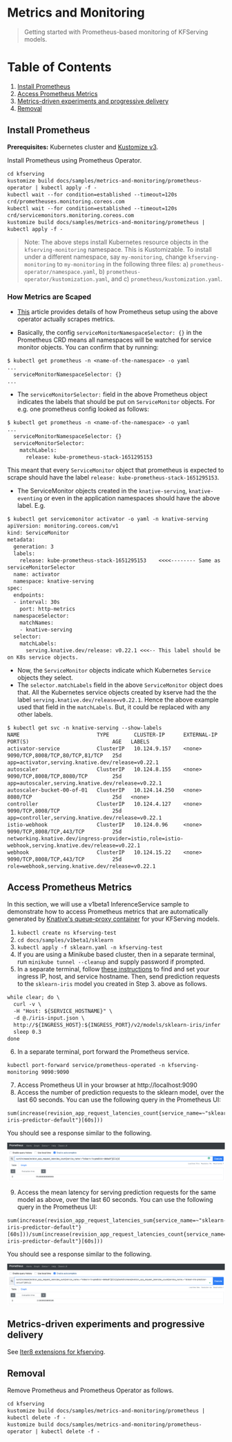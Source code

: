 # Metrics and Monitoring

> Getting started with Prometheus-based monitoring of KFServing models.

# Table of Contents
1. [Install Prometheus](#install-prometheus)
2. [Access Prometheus Metrics](#access-prometheus-metrics)
3. [Metrics-driven experiments and progressive delivery](#metrics-driven-experiments-and-progressive-delivery)
4. [Removal](#removal)

## Install Prometheus

**Prerequisites:** Kubernetes cluster and [Kustomize v3](https://kubectl.docs.kubernetes.io/installation/kustomize/).

Install Prometheus using Prometheus Operator.

```shell
cd kfserving
kustomize build docs/samples/metrics-and-monitoring/prometheus-operator | kubectl apply -f -
kubectl wait --for condition=established --timeout=120s crd/prometheuses.monitoring.coreos.com
kubectl wait --for condition=established --timeout=120s crd/servicemonitors.monitoring.coreos.com
kustomize build docs/samples/metrics-and-monitoring/prometheus | kubectl apply -f -
```

> Note: The above steps install Kubernetes resource objects in the `kfserving-monitoring` namespace. This is Kustomizable. To install under a different namespace, say `my-monitoring`, change `kfserving-monitoring` to `my-monitoring` in the following three files: a) `prometheus-operator/namespace.yaml`, b) `prometheus-operator/kustomization.yaml`, and c) `prometheus/kustomization.yaml`.

### How Metrics are Scaped

* [This](https://github.com/prometheus-operator/prometheus-operator/blob/main/Documentation/user-guides/getting-started.md) article provides details of how Prometheus setup using the above operator actually scrapes metrics.

* Basically, the config `serviceMonitorNamespaceSelector: {}` in the Prometheus CRD means all namespaces will be watched for service monitor objects. You can confirm that by running:

```
$ kubectl get prometheus -n <name-of-the-namespace> -o yaml
...
  serviceMonitorNamespaceSelector: {}
...
```

* The `serviceMonitorSelector:` field in the above Prometheus object indicates the labels that should be put on `ServiceMonitor` objects. For e.g. one prometheus config looked as follows:

```
$ kubectl get prometheus -n <name-of-the-namespace> -o yaml
...
  serviceMonitorNamespaceSelector: {}
  serviceMonitorSelector:
    matchLabels:
      release: kube-prometheus-stack-1651295153
```
This meant that every `ServiceMonitor` object that prometheus is expected to scrape should have the label `release: kube-prometheus-stack-1651295153`.

* The ServiceMonitor objects created in the `knative-serving`, `knative-eventing` or even in the application namespaces should have the above label. E.g.

```
$ kubectl get servicemonitor activator -o yaml -n knative-serving
apiVersion: monitoring.coreos.com/v1
kind: ServiceMonitor
metadata:
  generation: 3
  labels:
    release: kube-prometheus-stack-1651295153    <<<<-------- Same as serviceMonitorSelector
  name: activator
  namespace: knative-serving
spec:
  endpoints:
  - interval: 30s
    port: http-metrics
  namespaceSelector:
    matchNames:
    - knative-serving
  selector:
    matchLabels:
      serving.knative.dev/release: v0.22.1 <<<-- This label should be on K8s service objects.
```

* Now, the `ServiceMonitor` objects indicate which Kubernetes `Service` objects they select.
* The `selector.matchLabels` field in the above `ServiceMonitor` object does that. All the Kubernetes service objects created by kserve had the the label `serving.knative.dev/release=v0.22.1`. Hence the above example used that field in the `matchLabels`. But, it could be replaced with any other labels.

```
$ kubectl get svc -n knative-serving --show-labels
NAME                         TYPE        CLUSTER-IP      EXTERNAL-IP   PORT(S)                           AGE   LABELS
activator-service            ClusterIP   10.124.9.157    <none>        9090/TCP,8008/TCP,80/TCP,81/TCP   25d   app=activator,serving.knative.dev/release=v0.22.1
autoscaler                   ClusterIP   10.124.8.155    <none>        9090/TCP,8008/TCP,8080/TCP        25d   app=autoscaler,serving.knative.dev/release=v0.22.1
autoscaler-bucket-00-of-01   ClusterIP   10.124.14.250   <none>        8080/TCP                          25d   <none>
controller                   ClusterIP   10.124.4.127    <none>        9090/TCP,8008/TCP                 25d   app=controller,serving.knative.dev/release=v0.22.1
istio-webhook                ClusterIP   10.124.0.96     <none>        9090/TCP,8008/TCP,443/TCP         25d   networking.knative.dev/ingress-provider=istio,role=istio-webhook,serving.knative.dev/release=v0.22.1
webhook                      ClusterIP   10.124.15.22    <none>        9090/TCP,8008/TCP,443/TCP         25d   role=webhook,serving.knative.dev/release=v0.22.1
```

## Access Prometheus Metrics
In this section, we will use a v1beta1 InferenceService sample to demonstrate how to access Prometheus metrics that are automatically generated by [Knative's queue-proxy container](https://knative.dev) for your KFServing models.

1. `kubectl create ns kfserving-test`
2. `cd docs/samples/v1beta1/sklearn`
3. `kubectl apply -f sklearn.yaml -n kfserving-test`
4. If you are using a Minikube based cluster, then in a separate terminal, run `minikube tunnel --cleanup` and supply password if prompted.
5. In a separate terminal, follow [these instructions](https://github.com/kubeflow/kfserving/blob/master/README.md#determine-the-ingress-ip-and-ports) to find and set your ingress IP, host, and service hostname. Then, send prediction requests to the `sklearn-iris` model you created in Step 3. above as follows.
```
while clear; do \
  curl -v \
  -H "Host: ${SERVICE_HOSTNAME}" \
  -d @./iris-input.json \
  http://${INGRESS_HOST}:${INGRESS_PORT}/v2/models/sklearn-iris/infer
  sleep 0.3
done
```
6. In a separate terminal, port forward the Prometheus service.
```shell
kubectl port-forward service/prometheus-operated -n kfserving-monitoring 9090:9090
```
7. Access Prometheus UI in your browser at http://localhost:9090
8. Access the number of prediction requests to the sklearn model, over the last 60 seconds. You can use the following query in the Prometheus UI: 

```
sum(increase(revision_app_request_latencies_count{service_name=~"sklearn-iris-predictor-default"}[60s]))
``` 

You should see a response similar to the following.

![Request count](requestcount.png)

9. Access the mean latency for serving prediction requests for the same model as above, over the last 60 seconds. You can use the following query in the Prometheus UI:

```
sum(increase(revision_app_request_latencies_sum{service_name=~"sklearn-iris-predictor-default"}[60s]))/sum(increase(revision_app_request_latencies_count{service_name=~"sklearn-iris-predictor-default"}[60s]))
```

You should see a response similar to the following.

![Request count](requestlatency.png)

## Metrics-driven experiments and progressive delivery
See [Iter8 extensions for kfserving](https://iter8.tools).

## Removal
Remove Prometheus and Prometheus Operator as follows.
```shell
cd kfserving
kustomize build docs/samples/metrics-and-monitoring/prometheus | kubectl delete -f -
kustomize build docs/samples/metrics-and-monitoring/prometheus-operator | kubectl delete -f -
```
